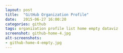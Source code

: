 ```yaml
---
layout: post
title:  "GitHub Organization Profile"
date:   2015-06-27 16:00:20
categories: github
tags: organization profile list home empty dataviz
screenshot: github-home-4.jpg
alt-screenshots: 
- github-home-4-empty.jpg
---
```

